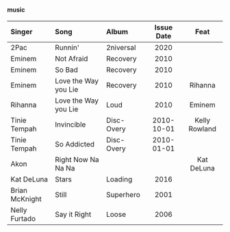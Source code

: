 #### music

| Singer         | Song                 | Album      | Issue Date |     Feat      |
| :------------- | :------------------- | :--------- | :--------: | :-----------: |
| 2Pac           | Runnin'              | 2niversal  |    2020    |               |
| Eminem         | Not Afraid           | Recovery   |    2010    |               |
| Eminem         | So Bad               | Recovery   |    2010    |               |
| Eminem         | Love the Way you Lie | Recovery   |    2010    |    Rihanna    |
| Rihanna        | Love the Way you Lie | Loud       |    2010    |    Eminem     |
| Tinie Tempah   | Invincible           | Disc-Overy | 2010-10-01 | Kelly Rowland |
| Tinie Tempah   | So Addicted          | Disc-Overy | 2010-01-01 |               |
| Akon           | Right Now Na Na Na   |            |            |  Kat DeLuna   |
| Kat DeLuna     | Stars                | Loading    |    2016    |               |
| Brian McKnight | Still                | Superhero  |    2001    |               |
| Nelly Furtado  | Say it Right         | Loose      |    2006    |               |
